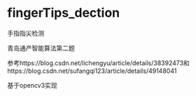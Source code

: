 # fingerTips_dection
手指指尖检测

青岛通产智能算法第二题

参考https://blog.csdn.net/lichengyu/article/details/38392473和https://blog.csdn.net/sufangqi123/article/details/49148041

基于opencv3实现
